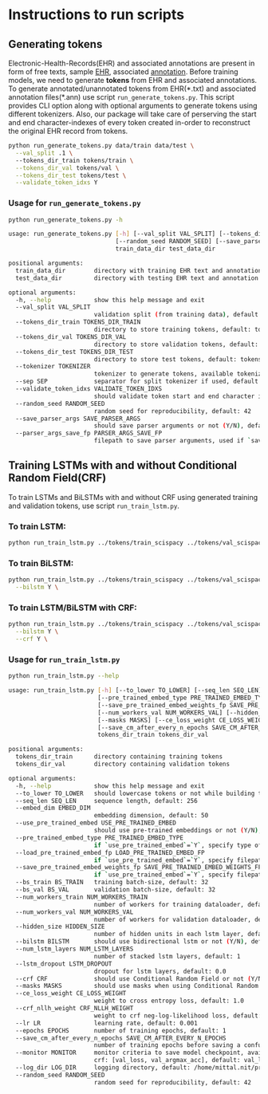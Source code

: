 # Instructions to run scripts

## Generating tokens

Electronic-Health-Records(EHR) and associated annotations are present in form of free texts,
sample [EHR](https://github.com/nitinkmittal/ner_ehr/blob/lstm/data/train/100035.txt), associated [annotation](https://github.com/nitinkmittal/ner_ehr/blob/lstm/data/train/100035.ann).
Before training models, we need to generate **tokens** from EHR and associated annotations. To generate annotated/unannotated tokens from EHR(\*.txt) and associated annotation files(\*.ann) use script `run_generate_tokens.py`. This script provides CLI option along with optional arguments to generate tokens using different tokenizers. Also, our package will take care of perserving the start and end character-indexes of every token created in-order to reconstruct the original EHR record from tokens. 

```bash
python run_generate_tokens.py data/train data/test \
  --val_split .1 \ 
  --tokens_dir_train tokens/train \
  --tokens_dir_val tokens/val \
  --tokens_dir_test tokens/test \
  --validate_token_idxs Y
```

### Usage for `run_generate_tokens.py` 
```bash
python run_generate_tokens.py -h

usage: run_generate_tokens.py [-h] [--val_split VAL_SPLIT] [--tokens_dir_train TOKENS_DIR_TRAIN] [--tokens_dir_val TOKENS_DIR_VAL] [--tokens_dir_test TOKENS_DIR_TEST] [--tokenizer TOKENIZER] [--sep SEP] [--validate_token_idxs VALIDATE_TOKEN_IDXS]
                              [--random_seed RANDOM_SEED] [--save_parser_args SAVE_PARSER_ARGS] [--parser_args_save_fp PARSER_ARGS_SAVE_FP]
                              train_data_dir test_data_dir

positional arguments:
  train_data_dir        directory with training EHR text and annotation files
  test_data_dir         directory with testing EHR text and annotation files

optional arguments:
  -h, --help            show this help message and exit
  --val_split VAL_SPLIT
                        validation split (from training data), default: 0.1
  --tokens_dir_train TOKENS_DIR_TRAIN
                        directory to store training tokens, default: tokens/train
  --tokens_dir_val TOKENS_DIR_VAL
                        directory to store validation tokens, default: tokens/val
  --tokens_dir_test TOKENS_DIR_TEST
                        directory to store test tokens, default: tokens/test
  --tokenizer TOKENIZER
                        tokenizer to generate tokens, available tokenizers: [split, nltk, scispacy], default tokenizer: nltk
  --sep SEP             separator for split tokenizer if used, default: ` `
  --validate_token_idxs VALIDATE_TOKEN_IDXS
                        should validate token start and end character indexes (sanity check) or not (Y/N), default: Y
  --random_seed RANDOM_SEED
                        random seed for reproducibility, default: 42
  --save_parser_args SAVE_PARSER_ARGS
                        should save parser arguments or not (Y/N), default: Y
  --parser_args_save_fp PARSER_ARGS_SAVE_FP
                        filepath to save parser arguments, used if `save_parser_args` is set as `Y`, default: run_generate_tokens_{current_time}_parser_args.yaml
```
## Training LSTMs with and without Conditional Random Field(CRF)

To train LSTMs and BiLSTMs with and without CRF using generated training and validation tokens, use script `run_train_lstm.py`.

### To train LSTM:
```bash
python run_train_lstm.py ../tokens/train_scispacy ../tokens/val_scispacy
```

### To train BiLSTM:
```bash
python run_train_lstm.py ../tokens/train_scispacy ../tokens/val_scispacy \
  --bilstm Y \
```

### To train LSTM/BiLSTM with CRF:
```bash
python run_train_lstm.py ../tokens/train_scispacy ../tokens/val_scispacy \
  --bilstm Y \
  --crf Y \
```

### Usage for `run_train_lstm.py`
```bash
python run_train_lstm.py --help

usage: run_train_lstm.py [-h] [--to_lower TO_LOWER] [--seq_len SEQ_LEN] [--embed_dim EMBED_DIM] [--use_pre_trained_embed USE_PRE_TRAINED_EMBED]
                         [--pre_trained_embed_type PRE_TRAINED_EMBED_TYPE] [--load_pre_trained_embed_fp LOAD_PRE_TRAINED_EMBED_FP]
                         [--save_pre_trained_embed_weights_fp SAVE_PRE_TRAINED_EMBED_WEIGHTS_FP] [--bs_train BS_TRAIN] [--bs_val BS_VAL] [--num_workers_train NUM_WORKERS_TRAIN]
                         [--num_workers_val NUM_WORKERS_VAL] [--hidden_size HIDDEN_SIZE] [--bilstm BILSTM] [--num_lstm_layers NUM_LSTM_LAYERS] [--lstm_dropout LSTM_DROPOUT] [--crf CRF]
                         [--masks MASKS] [--ce_loss_weight CE_LOSS_WEIGHT] [--crf_nllh_weight CRF_NLLH_WEIGHT] [--lr LR] [--epochs EPOCHS]
                         [--save_cm_after_every_n_epochs SAVE_CM_AFTER_EVERY_N_EPOCHS] [--monitor MONITOR] [--log_dir LOG_DIR] [--random_seed RANDOM_SEED]
                         tokens_dir_train tokens_dir_val

positional arguments:
  tokens_dir_train      directory containing training tokens
  tokens_dir_val        directory containing validation tokens

optional arguments:
  -h, --help            show this help message and exit
  --to_lower TO_LOWER   should lowercase tokens or not while building training-vocab and pre-trained embeddings (if specified) default: Y
  --seq_len SEQ_LEN     sequence length, default: 256
  --embed_dim EMBED_DIM
                        embedding dimension, default: 50
  --use_pre_trained_embed USE_PRE_TRAINED_EMBED
                        should use pre-trained embeddings or not (Y/N), default: N
  --pre_trained_embed_type PRE_TRAINED_EMBED_TYPE
                        if `use_pre_trained_embed`=`Y`, specify type of pre-trained embeddings from available pre-trained embeddings: [glove, pubmed], default: glove
  --load_pre_trained_embed_fp LOAD_PRE_TRAINED_EMBED_FP
                        if `use_pre_trained_embed`=`Y`, specify filepath for pre-trained embeddings, default: /home/mittal.nit/projects/ner_ehr/scripts/glove.6B.50d.txt
  --save_pre_trained_embed_weights_fp SAVE_PRE_TRAINED_EMBED_WEIGHTS_FP
                        if `use_pre_trained_embed`=`Y`, specify filepath to save pre-trained embedding vectors, default: /home/mittal.nit/projects/ner_ehr/scripts/embedding_weights.npy
  --bs_train BS_TRAIN   training batch-size, default: 32
  --bs_val BS_VAL       validation batch-size, default: 32
  --num_workers_train NUM_WORKERS_TRAIN
                        number of workers for training dataloader, default: 9
  --num_workers_val NUM_WORKERS_VAL
                        number of workers for validation dataloader, default: 5
  --hidden_size HIDDEN_SIZE
                        number of hidden units in each lstm layer, default: 64
  --bilstm BILSTM       should use bidirectional lstm or not (Y/N), default: N
  --num_lstm_layers NUM_LSTM_LAYERS
                        number of stacked lstm layers, default: 1
  --lstm_dropout LSTM_DROPOUT
                        dropout for lstm layers, default: 0.0
  --crf CRF             should use Conditional Random Field or not (Y/N), default: N
  --masks MASKS         should use masks when using Conditional Random Field or not (Y/N), default: N
  --ce_loss_weight CE_LOSS_WEIGHT
                        weight to cross entropy loss, default: 1.0
  --crf_nllh_weight CRF_NLLH_WEIGHT
                        weight to crf neg-log-likelihood loss, default: 0.001
  --lr LR               learning rate, default: 0.001
  --epochs EPOCHS       number of training epochs, default: 1
  --save_cm_after_every_n_epochs SAVE_CM_AFTER_EVERY_N_EPOCHS
                        number of training epochs before saving a confusion matrix , default: 1
  --monitor MONITOR     monitor criteria to save model checkpoint, available monitor criterias with crf: [val_loss, val_ce_loss, val_crf_nllh, val_argmax_acc, val_viterbi_acc], without
                        crf: [val_loss, val_argmax_acc], default: val_loss
  --log_dir LOG_DIR     logging directory, default: /home/mittal.nit/projects/ner_ehr/scripts/logs
  --random_seed RANDOM_SEED
                        random seed for reproducibility, default: 42
```